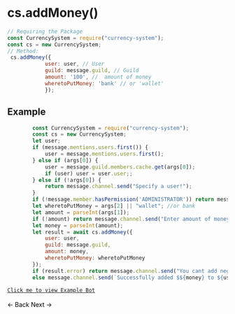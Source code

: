 # cs.addMoney()
```js
// Requiring the Package
const CurrencySystem = require("currency-system");
const cs = new CurrencySystem;
// Method:
 cs.addMoney({
            user: user, // User
            guild: message.guild, // Guild
            amount: '100', //  amount of money
            wheretoPutMoney: 'bank' // or 'wallet'
            });
```
## Example
```js
        const CurrencySystem = require("currency-system");
        const cs = new CurrencySystem;
        let user;
        if (message.mentions.users.first()) {
            user = message.mentions.users.first();
        } else if (args[0]) {
            user = message.guild.members.cache.get(args[0]);
            if (user) user = user.user;;
        } else if (!args[0]) {
            return message.channel.send("Specify a user!");
        }
        if (!message.member.hasPermission('ADMINISTRATOR')) return message.channel.send("You do not have requied permissions.")
        let wheretoPutMoney = args[2] || "wallet"; //or bank
        let amount = parseInt(args[1]);
        if (!amount) return message.channel.send("Enter amount of money to add.");
        let money = parseInt(amount);
        let result = await cs.addMoney({
            user: user,
            guild: message.guild,
            amount: money,
            wheretoPutMoney: wheretoPutMoney
        });
        if (result.error) return message.channel.send("You cant add negitive money");
        else message.channel.send(`Successfully added $${money} to ${user.username}, ( in ${wheretoPutMoney} )`)
```
[`Click me to view Example Bot`](https://github.com/BIntelligent/currency-system/tree/main/v12-ExampleBot) <br><br>
<a href="https://bintelligent.github.io/currency-system/examples/setDefaultBankAmount" class="button"><- Back</a>
<a href="https://bintelligent.github.io/currency-system/examples/removeMoney" class="button">Next -></a> <br><br><br>
<style>
.button {
    -webkit-appearance: button;
    -moz-appearance: button;
    appearance: button;
    text-align: center;
    text-decoration: none;
    color: initial;
}
 </style>
